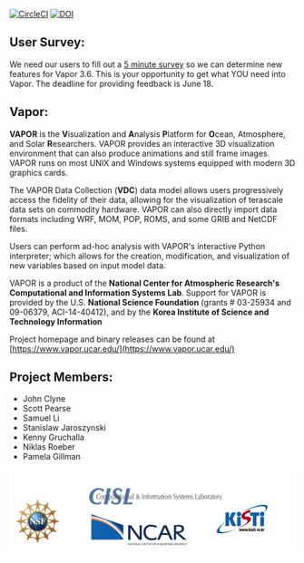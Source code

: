 [![CircleCI](https://circleci.com/gh/NCAR/VAPOR.svg?style=svg)](https://circleci.com/gh/NCAR/VAPOR) 
[![DOI](https://img.shields.io/badge/DOI-<10.5065/d6j38qhc>)](https://doi.org/<10.5065/d6j38qhc>)

## User Survey:

We need our users to fill out a [5 minute survey](https://docs.google.com/forms/d/e/1FAIpQLSeZWvuAXaRiWyFrQ16zO25bfy8AANp8C8HpVXeMk83uQPdTLA/viewform?usp=sf_link) so we can determine new features for Vapor 3.6.  This is your opportunity to get what YOU need into Vapor.  The deadline for providing feedback is June 18.

## Vapor:

**VAPOR** is the **V**isualization and **A**nalysis **P**latform for **O**cean, Atmosphere, and Solar **R**esearchers.  VAPOR provides an interactive 3D visualization environment that can also produce animations and still frame images.  VAPOR runs on most UNIX and Windows systems equipped with modern 3D graphics cards.

The VAPOR Data Collection (**VDC**) data model allows users progressively access the fidelity of their data, allowing for the visualization of terascale data sets on commodity hardware.  VAPOR can also directly import data formats including WRF, MOM, POP, ROMS, and some GRIB and NetCDF files.

Users can perform ad-hoc analysis with VAPOR's interactive Python interpreter; which allows for the creation, modification, and visualization of new variables based on input model data.

VAPOR is a product of the **National Center for Atmospheric Research's Computational and Information Systems Lab**. Support for VAPOR is provided by the U.S. **National Science Foundation** (grants # 03-25934 and 09-06379, ACI-14-40412), and by the **Korea Institute of Science and Technology Information**

Project homepage and binary releases can be found at [https://www.vapor.ucar.edu/](https://www.vapor.ucar.edu/)

## Project Members:

- John Clyne
- Scott Pearse
- Samuel Li
- Stanislaw Jaroszynski
- Kenny Gruchalla
- Niklas Roeber
- Pamela Gillman

![Vapor Banner](share/images/vapor_banner.png)
